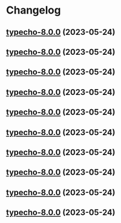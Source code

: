 # Changelog



## [typecho-8.0.0](https://github.com/truecharts/charts/compare/typecho-7.0.21...typecho-8.0.0) (2023-05-24)




## [typecho-8.0.0](https://github.com/truecharts/charts/compare/typecho-7.0.21...typecho-8.0.0) (2023-05-24)




## [typecho-8.0.0](https://github.com/truecharts/charts/compare/typecho-7.0.21...typecho-8.0.0) (2023-05-24)




## [typecho-8.0.0](https://github.com/truecharts/charts/compare/typecho-7.0.21...typecho-8.0.0) (2023-05-24)




## [typecho-8.0.0](https://github.com/truecharts/charts/compare/typecho-7.0.21...typecho-8.0.0) (2023-05-24)




## [typecho-8.0.0](https://github.com/truecharts/charts/compare/typecho-7.0.21...typecho-8.0.0) (2023-05-24)




## [typecho-8.0.0](https://github.com/truecharts/charts/compare/typecho-7.0.21...typecho-8.0.0) (2023-05-24)




## [typecho-8.0.0](https://github.com/truecharts/charts/compare/typecho-7.0.21...typecho-8.0.0) (2023-05-24)




## [typecho-8.0.0](https://github.com/truecharts/charts/compare/typecho-7.0.21...typecho-8.0.0) (2023-05-24)




## [typecho-8.0.0](https://github.com/truecharts/charts/compare/typecho-7.0.21...typecho-8.0.0) (2023-05-24)

